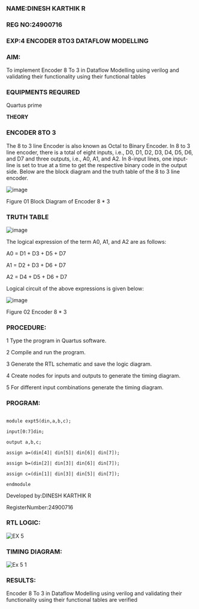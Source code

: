 ### NAME:DINESH KARTHIK R
### REG NO:24900716
### EXP:4 ENCODER 8TO3 DATAFLOW MODELLING

### AIM:

To implement  Encoder 8 To 3 in Dataflow Modelling using verilog and validating their functionality using their functional tables

### EQUIPMENTS REQUIRED
Quartus prime

**THEORY**

### ENCODER 8TO 3

The 8 to 3 line Encoder is also known as Octal to Binary Encoder. In 8 to 3 line encoder, there is a total of eight inputs, i.e., D0, D1, D2, D3, D4, D5, D6, and D7 and three outputs, i.e., A0, A1, and A2. In 8-input lines, one input-line is set to true at a time to get the respective binary code in the output side. Below are the block diagram and the truth table of the 8 to 3 line encoder.

![image](https://github.com/naavaneetha/ENCODER8TO3DATAFLOW/assets/154305477/0bc242c1-eb9e-4c47-afe5-30428470efc3)

Figure 01  Block Diagram of Encoder 8 * 3

### TRUTH TABLE
![image](https://github.com/naavaneetha/ENCODER8TO3DATAFLOW/assets/154305477/35496b14-ae6e-4cd1-9abd-d6736b576575)

The logical expression of the term A0, A1, and A2 are as follows:

A0 = D1 + D3 + D5 + D7

A1 = D2 + D3 + D6 + D7

A2 = D4 + D5 + D6 + D7

Logical circuit of the above expressions is given below:

![image](https://github.com/naavaneetha/ENCODER8TO3DATAFLOW/assets/154305477/95acaee6-c873-4c75-89eb-ef09fb158053)

Figure 02  Encoder 8 * 3

### PROCEDURE:

   1 Type the program in Quartus software.
   
   2 Compile and run the program.
   
   3 Generate the RTL schematic and save the logic diagram.
   
   4 Create nodes for inputs and outputs to generate the timing diagram.
   
   5 For different input combinations generate the timing diagram.


### PROGRAM:
~~~

module expt5(din,a,b,c);

input[0:7]din;

output a,b,c;

assign a=(din[4]| din[5]| din[6]| din[7]);

assign b=(din[2]| din[3]| din[6]| din[7]);

assign c=(din[1]| din[3]| din[5]| din[7]);

endmodule
~~~

Developed by:DINESH KARTHIK R

RegisterNumber:24900716


### RTL LOGIC:
![EX 5](https://github.com/user-attachments/assets/3f246af4-658a-439f-b88e-2161b781218b)


### TIMING DIAGRAM:

![Ex 5 1](https://github.com/user-attachments/assets/b3e016ff-50ab-4bc5-a121-d0a008e77d81)

### RESULTS:
Encoder 8 To 3 in Dataflow Modelling using verilog and validating their functionality using their functional tables are verified




